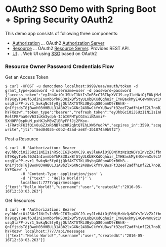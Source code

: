 # OAuth2 SSO Demo with Spring Boot + Spring Security OAuth2

This demo app consists of following three components:

* [Authorization](authorization) ... OAuth2 [Authorization Server](http://docs.spring.io/spring-boot/docs/current/reference/htmlsingle/#boot-features-security-oauth2-authorization-server)
* [Resource](resource) ... OAuth2 [Resource Server](http://docs.spring.io/spring-boot/docs/current/reference/htmlsingle/#boot-features-security-oauth2-resource-server). Provides REST API.
* [UI](ui) ... Web UI using [SSO](http://docs.spring.io/spring-boot/docs/current/reference/htmlsingle/#boot-features-security-oauth2-single-sign-on) based on OAuth2

### Resource Owner Password Credentials Flow

Get an Access Token

``` console
$ curl -XPOST -u demo:demo localhost:9999/uaa/oauth/token -d grant_type=password -d username=user -d password=password
{"access_token":"eyJhbGciOiJSUzI1NiIsInR5cCI6IkpXVCJ9.eyJleHAiOjE0NjMzNzQzNDYsInVzZXJfbmFtZSI6InVzZXIiLCJhdXRob3JpdGllcyI6WyJST0xFX0FETUlOIiwiUk9MRV9VU0VSIl0sImp0aSI6IjhlZDA0MDM2LWMwYjItNDJhZC1hZThmLTNiMTg3NGE5YjlmMiIsImNsaWVudF9pZCI6ImRlbW8iLCJzY29wZSI6WyJyZWFkIiwid3JpdGUiXX0.0p9uddJWyKafC0pzubQdCJR4wd9jAZdi07xOZfT8H_mQa629ybz-hT9KqyTu4uf6JdInIovmb6YkRS3OixBfStyULKbBKKdQqhuir_IYHBaxkMyE4CewnXu9c1VpF6qhzL8ucXZ7xiT9eRDhbxwQhCb305f1v4yZMvdPw5ZSLm9Fje6mwCIrq-uzqQlaPP-zvr1_5wkqNc5fy0jjQkfAKTSTKLUBybqG80bmAD9rB6hB--QnIYjtdsT8jBwoH03HHBUL31ABb2lxGXNc248BwCkfmYUBwsFt32eeT2adfhLnfZ2L7noBJVLV3E3AioMbkapFymYZGv7qlG-hYFXozw","token_type":"bearer","refresh_token":"eyJhbGciOiJSUzI1NiIsInR5cCI6IkpXVCJ9.eyJ1c2VyX25hbWUiOiJ1c2VyIiwic2NvcGUiOlsicmVhZCIsIndyaXRlIl0sImF0aSI6IjhlZDA0MDM2LWMwYjItNDJhZC1hZThmLTNiMTg3NGE5YjlmMiIsImV4cCI6MTQ2NTk2Mjc0NiwiYXV0aG9yaXRpZXMiOlsiUk9MRV9BRE1JTiIsIlJPTEVfVVNFUiJdLCJqdGkiOiJmZDFiOWI2ZS0xYzQ3LTRmOGQtYjA3Mi1kYTUxM2IwZmJjMzIiLCJjbGllbnRfaWQiOiJkZW1vIn0.ImHqIMhltBHKga2JgO2S6MXwzptUGXQ2JTrzDKV2V3H2xDEvFXpxfagZDHkV8ru9LqJC3o7OvcCtj8OPeO1mUgu7Qf7T0DzcPWV0Ro5jdTqypUBTmUFGoPNkFrzyCxgZ1vyxx7vwDeFQfKCEa4nwmYD24DzROjbcuakaMtYwGR_s3o1Jy2KL56n7IWsysLxKNjZX7mfG6XLYuCbxvXS-ReltFBPaa0eV631uXm3ydph-IJbIGPHTpCG3niiNAmmiF-5XH0PF0spKuM_pxHXJsMEwZlERyFFfJj2PKox--1FRAtRFKIfQiv0uGZJxR6NB7az0R2qbtQTEhLXW6YudPA","expires_in":3599,"scope":"read write","jti":"8ed04036-c0b2-42ad-ae8f-3b1874a9b9f2"}
```

Post a Resource

``` console
$ curl -H 'Authorization: Bearer eyJhbGciOiJSUzI1NiIsInR5cCI6IkpXVCJ9.eyJleHAiOjE0NjMzNzQzNDYsInVzZXJfbmFtZSI6InVzZXIiLCJhdXRob3JpdGllcyI6WyJST0xFX0FETUlOIiwiUk9MRV9VU0VSIl0sImp0aSI6IjhlZDA0MDM2LWMwYjItNDJhZC1hZThmLTNiMTg3NGE5YjlmMiIsImNsaWVudF9pZCI6ImRlbW8iLCJzY29wZSI6WyJyZWFkIiwid3JpdGUiXX0.0p9uddJWyKafC0pzubQdCJR4wd9jAZdi07xOZfT8H_mQa629ybz-hT9KqyTu4uf6JdInIovmb6YkRS3OixBfStyULKbBKKdQqhuir_IYHBaxkMyE4CewnXu9c1VpF6qhzL8ucXZ7xiT9eRDhbxwQhCb305f1v4yZMvdPw5ZSLm9Fje6mwCIrq-uzqQlaPP-zvr1_5wkqNc5fy0jjQkfAKTSTKLUBybqG80bmAD9rB6hB--QnIYjtdsT8jBwoH03HHBUL31ABb2lxGXNc248BwCkfmYUBwsFt32eeT2adfhLnfZ2L7noBJVLV3E3AioMbkapFymYZGv7qlG-hYFXozw' \
       -H 'Content-Type: application/json' \
       -d '{"text" : "Hello World!"}' \
       localhost:7777/api/messages
{"text":"Hello World!","username":"user","createdAt":"2016-05-16T12:53:03.263"}
```

Get Resources

``` console
$ curl -H 'Authorization: Bearer eyJhbGciOiJSUzI1NiIsInR5cCI6IkpXVCJ9.eyJleHAiOjE0NjMzNzQzNDYsInVzZXJfbmFtZSI6InVzZXIiLCJhdXRob3JpdGllcyI6WyJST0xFX0FETUlOIiwiUk9MRV9VU0VSIl0sImp0aSI6IjhlZDA0MDM2LWMwYjItNDJhZC1hZThmLTNiMTg3NGE5YjlmMiIsImNsaWVudF9pZCI6ImRlbW8iLCJzY29wZSI6WyJyZWFkIiwid3JpdGUiXX0.0p9uddJWyKafC0pzubQdCJR4wd9jAZdi07xOZfT8H_mQa629ybz-hT9KqyTu4uf6JdInIovmb6YkRS3OixBfStyULKbBKKdQqhuir_IYHBaxkMyE4CewnXu9c1VpF6qhzL8ucXZ7xiT9eRDhbxwQhCb305f1v4yZMvdPw5ZSLm9Fje6mwCIrq-uzqQlaPP-zvr1_5wkqNc5fy0jjQkfAKTSTKLUBybqG80bmAD9rB6hB--QnIYjtdsT8jBwoH03HHBUL31ABb2lxGXNc248BwCkfmYUBwsFt32eeT2adfhLnfZ2L7noBJVLV3E3AioMbkapFymYZGv7qlG-hYFXozw' localhost:7777/api/messages
[{"text":"Hello World!","username":"user","createdAt":"2016-05-16T12:53:03.263"}]
```
